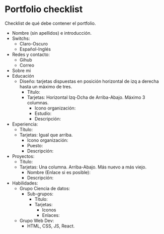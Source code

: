 # Portfolio checklist

Checklist de qué debe contener el portfolio.

* Nombre (sin apellidos) e introducción.
* Switchs:
  * Claro-Oscuro
  * Español-Inglés
* Redes y contacto:
  * Gihub
  * Correo
* Sobre mi
* Educación
  * Diseño: tarjetas dispuestas en posición horizontal de izq a derecha hasta un máximo de tres.
    * Título:
    * Tarjetas: Horizontal Izq-Dcha de Arriba-Abajo. Máximo 3 columnas.
      * Icono organización:
      * Estudio:
      * Descripción:
* Experiencia:
  * Título:
  * Tarjetas: Igual que arriba.
    * Icono organización:
    * Puesto:
    * Descripción:
* Proyectos:
  * Titulo:
  * Tarjetas: Una columna. Arriba-Abajo. Más nuevo a más viejo.
    * Nombre (Enlace si es posible):
    * Descripción:
* Habilidades:
  * Grupo Ciencia de datos:
    * Sub-grupos:
      * Titulo:
      * Tarjetas:
        * Iconos
        * Enlaces:
  * Grupo Web Dev:
    * HTML, CSS, JS, React.